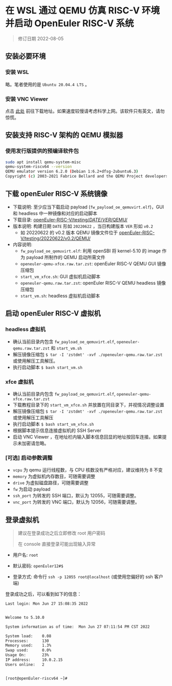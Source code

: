 # 在 WSL 通过 QEMU 仿真 RISC-V 环境并启动 OpenEuler RISC-V 系统

> 修订日期 2022-08-05

## 安装必要环境

### 安装 WSL

略。笔者使用的是 `Ubuntu 20.04.4 LTS` 。

### 安装 VNC Viewer

点击 [此处](https://www.realvnc.com/en/connect/download/viewer/) 前往下载地址。如果速度较慢请考虑科学上网。该软件只有英文，请勿惊慌。

## 安装支持 RISC-V 架构的 QEMU 模拟器

### 使用发行版提供的预编译软件包

```bash
sudo apt install qemu-system-misc
qemu-system-riscv64 --version
QEMU emulator version 6.2.0 (Debian 1:6.2+dfsg-2ubuntu6.3)
Copyright (c) 2003-2021 Fabrice Bellard and the QEMU Project developers
```

## 下载 openEuler RISC-V 系统镜像

- 下载说明: 至少应当下载启动 payload (`fw_payload_oe_qemuvirt.elf`)，GUI 和 headless 中一种镜像和对应的启动脚本
- 下载目录: [openEuler-RISC-V/testing/*DATE*/*VER*/QEMU/](https://mirror.iscas.ac.cn/openeuler-sig-riscv/openEuler-RISC-V/testing/)
- 版本说明: 构建日期 `DATE` 形如 `20220622` ，当日构建版本 `VER` 形如 `v0.2`
  - 如 20220622 的 v0.2 版本 QEMU 镜像文件位于 [openEuler-RISC-V/testing/20220622/v0.2/QEMU/](https://mirror.iscas.ac.cn/openeuler-sig-riscv/openEuler-RISC-V/testing/20220622/v0.2/QEMU/)
- 内容说明:
  - `fw_payload_oe_qemuvirt.elf`: 利用 openSBI 将 kernel-5.10 的 image 作为 payload 所制作的 QEMU 启动所需文件
  - `openeuler-qemu-xfce.raw.tar.zst`: openEuler RISC-V QEMU GUI 镜像压缩包
  - `start_vm_xfce.sh`: GUI 虚拟机启动脚本
  - `openeuler-qemu.raw.tar.zst`: openEuler RISC-V QEMU headless 镜像压缩包
  - `start_vm.sh`: headless 虚拟机启动脚本

## 启动 openEuler RISC-V 虚拟机

### headless 虚拟机

- 确认当前目录内包含 `fw_payload_oe_qemuvirt.elf`, `openeuler-qemu.raw.tar.zst` 和 `start_vm.sh`
- 解压镜像压缩包 `$ tar -I 'zstdmt' -xvf ./openeuler-qemu.raw.tar.zst` 或使用解压工具解压。
- 执行启动脚本 `$ bash start_vm.sh`

### xfce 虚拟机

- 确认当前目录内包含 `fw_payload_oe_qemuvirt.elf`, `openeuler-qemu-xfce.raw.tar.zst`
- 下载教程目录下的 `start_vm_xfce.sh` 并放置在同目录下，并视情况调整设置
- 解压镜像压缩包 `$ tar -I 'zstdmt' -xvf ./openeuler-qemu.raw.tar.zst` 或使用解压工具解压
- 执行启动脚本 `$ bash start_vm_xfce.sh`
- 根据脚本提示信息连接虚拟机的 SSH Server
- 启动 VNC Viewer ，在地址栏内输入脚本信息回显的地址按回车连接。如果提示未加密请忽略。

### [可选] 启动参数调整

- `vcpu` 为 qemu 运行线程数，与 CPU 核数没有严格对应，建议维持为 8 不变
- `memory` 为虚拟机内存数目，可随需要调整
- `drive` 为虚拟磁盘路径，可随需要调整
- `fw` 为启动 payload
- `ssh_port` 为转发的 SSH 端口，默认为 12055，可随需要调整。
- `vnc_port` 为转发的 VNC 端口，默认为 12056，可随需要调整。

## 登录虚拟机

> 建议在登录成功之后立即修改 root 用户密码
>
> 在 console 直接登录可能出现输入异常

- 用户名: `root`
- 默认密码: `openEuler12#$`

- 登录方式: 命令行 `ssh -p 12055 root@localhost` (或使用您偏好的 ssh 客户端)

登录成功之后，可以看到如下的信息：

```bash
Last login: Mon Jun 27 15:08:35 2022


Welcome to 5.10.0

System information as of time:  Mon Jun 27 07:11:54 PM CST 2022

System load:    0.08
Processes:      130
Memory used:    1.3%
Swap used:      0.0%
Usage On:       23%
IP address:     10.0.2.15
Users online:   2


[root@openEuler-riscv64 ~]#
```
